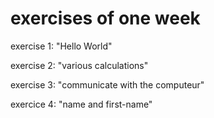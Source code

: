# exercises of one week

exercise 1: "Hello World"

exercise 2: "various calculations"

exercise 3: "communicate with the computeur"

exercice 4: "name and first-name"
